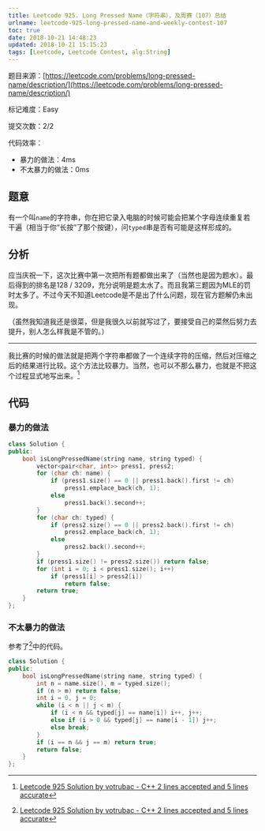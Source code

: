 ```yaml
---
title: Leetcode 925. Long Pressed Name（字符串），及周赛（107）总结
urlname: leetcode-925-long-pressed-name-and-weekly-contest-107
toc: true
date: 2018-10-21 14:48:23
updated: 2018-10-21 15:15:23
tags: [Leetcode, Leetcode Contest, alg:String]
---
```


题目来源：[https://leetcode.com/problems/long-pressed-name/description/](https://leetcode.com/problems/long-pressed-name/description/)

标记难度：Easy

提交次数：2/2

代码效率：

* 暴力的做法：4ms
* 不太暴力的做法：0ms

## 题意

有一个叫`name`的字符串，你在把它录入电脑的时候可能会把某个字母连续重复若干遍（相当于你“长按”了那个按键），问`typed`串是否有可能是这样形成的。

## 分析

应当庆祝一下，这次比赛中第一次把所有题都做出来了（当然也是因为题水）。最后得到的排名是128 / 3209，充分说明是题太水了。而且我第三题因为MLE的罚时太多了。不过今天不知道Leetcode是不是出了什么问题，现在官方题解仍未出现。

（虽然我知道我还是很菜，但是我很久以前就写过了，要接受自己的菜然后努力去提升，别人怎么样我是不管的。）

---

我比赛的时候的做法就是把两个字符串都做了一个连续字符的压缩，然后对压缩之后的结果进行比较。这个方法比较暴力。当然，也可以不那么暴力，也就是不把这个过程显式地写出来。[^sol]

[^sol]: [Leetcode 925 Solution by votrubac - C++ 2 lines accepted and 5 lines accurate](https://leetcode.com/problems/long-pressed-name/discuss/183929/C++-2-lines-accepted-and-5-lines-accurate)

## 代码

### 暴力的做法

```cpp
class Solution {
public:
    bool isLongPressedName(string name, string typed) {
        vector<pair<char, int>> press1, press2;
        for (char ch: name) {
            if (press1.size() == 0 || press1.back().first != ch)
                press1.emplace_back(ch, 1);
            else
                press1.back().second++;
        }
        for (char ch: typed) {
            if (press2.size() == 0 || press2.back().first != ch)
                press2.emplace_back(ch, 1);
            else
                press2.back().second++;
        }
        if (press1.size() != press2.size()) return false;
        for (int i = 0; i < press1.size(); i++)
            if (press1[i] > press2[i])
                return false;
        return true;
    }
};
```

### 不太暴力的做法

参考了[^sol]中的代码。

```cpp
class Solution {
public:
    bool isLongPressedName(string name, string typed) {
        int n = name.size(), m = typed.size();
        if (n > m) return false;
        int i = 0, j = 0;
        while (i < n || j < m) {
            if (i < n && typed[j] == name[i]) i++, j++;
            else if (i > 0 && typed[j] == name[i - 1]) j++;
            else break;
        }
        if (i == n && j == m) return true;
        return false;
    }
};
```

